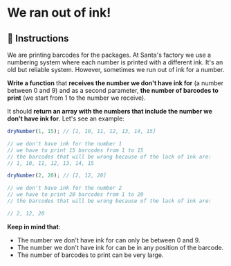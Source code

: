 # We ran out of ink!

## 🔢 Instructions

We are printing barcodes for the packages. At Santa's factory we use a numbering system where each number is printed with a different ink. It's an old but reliable system. However, sometimes we run out of ink for a number.

**Write a function** that **receives the number we don't have ink for** (a number between 0 and 9) and as a second parameter, **the number of barcodes to print** (we start from 1 to the number we receive).

It should **return an array with the numbers that include the number we don't have ink for**. Let's see an example:

```javascript
dryNumber(1, 15); // [1, 10, 11, 12, 13, 14, 15]

// we don't have ink for the number 1
// we have to print 15 barcodes from 1 to 15
// the barcodes that will be wrong because of the lack of ink are:
// 1, 10, 11, 12, 13, 14, 15

dryNumber(2, 20); // [2, 12, 20]

// we don't have ink for the number 2
// we have to print 20 barcodes from 1 to 20
// the barcodes that will be wrong because of the lack of ink are:

// 2, 12, 20
```

**Keep in mind that**:

- The number we don't have ink for can only be between 0 and 9.
- The number we don't have ink for can be in any position of the barcode.
- The number of barcodes to print can be very large.

